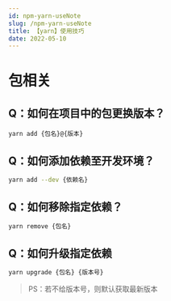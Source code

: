 ```yaml
---
id: npm-yarn-useNote
slug: /npm-yarn-useNote
title: 【yarn】使用技巧
date: 2022-05-10
---
```

# 包相关

## Q：如何在项目中的包更换版本？

````shell
yarn add {包名}@{版本}
````

## Q：如何添加依赖至开发环境？

````bash
yarn add --dev {依赖名}
````

## Q：如何移除指定依赖？

````bash
yarn remove {包名}
````

## Q：如何升级指定依赖

````bash
yarn upgrade {包名} {版本号}
````

> PS：若不给版本号，则默认获取最新版本
